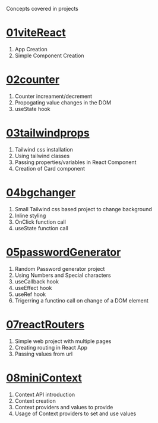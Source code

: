 Concepts covered in projects

# [01viteReact](./01vitereact/)
1. App Creation
2. Simple Component Creation

# [02counter](./02counter/)
1. Counter increament/decrement
2. Propogating value changes in the DOM
3. useState hook

# [03tailwindprops](./03tailwindprops/)
1. Tailwind css installation
2. Using tailwind classes
3. Passing properties/variables in React Component
4. Creation of Card component

# [04bgchanger](./04bgchanger/)
1. Small Tailwind css based project to change background
2. Inline styling
3. OnClick function call
4. useState function call

# [05passwordGenerator](./05passwordGenerator/)
1. Random Password generator project
2. Using Numbers and Special characters
3. useCallback hook
4. useEffect hook
5. useRef hook
6. Trigerring a functino call on change of a DOM element

# [07reactRouters](./07reactRouters/)
1. Simple web project with multiple pages
2. Creating routing in React App
3. Passing values from url

# [08miniContext](./08miniContext/)
1. Context API introduction
2. Context creation
3. Context providers and values to provide
4. Usage of Context providers to set and use values